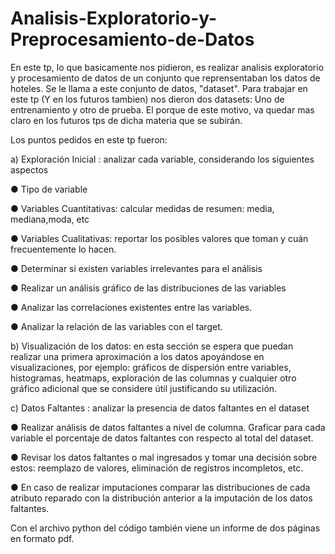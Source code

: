 # Analisis-Exploratorio-y-Preprocesamiento-de-Datos
En este tp, lo que basicamente nos pidieron, es realizar analisis exploratorio y procesamiento de datos de un conjunto que reprensentaban los datos de hoteles. Se le llama a este conjunto de datos, "dataset". Para trabajar en este tp (Y en los futuros tambien) nos dieron dos datasets: Uno de entrenamiento y otro de prueba. El porque de este motivo, va quedar mas claro en los futuros tps de dicha materia que se subirán.

Los puntos pedidos en este tp fueron:

a) Exploración Inicial : analizar cada variable, considerando los siguientes aspectos

  ● Tipo de variable
  
  ● Variables Cuantitativas: calcular medidas de resumen: media, mediana,moda, etc  

  ● Variables Cualitativas: reportar los posibles valores que toman y cuán
  frecuentemente lo hacen.

  ● Determinar si existen variables irrelevantes para el análisis

  ● Realizar un análisis gráfico de las distribuciones de las variables

  ● Analizar las correlaciones existentes entre las variables.

  ● Analizar la relación de las variables con el target.

b) Visualización de los datos: en esta sección se espera que puedan realizar una primera
aproximación a los datos apoyándose en visualizaciones, por ejemplo: gráficos de
dispersión entre variables, histogramas, heatmaps, exploración de las columnas y
cualquier otro gráfico adicional que se considere útil justificando su utilización.

c) Datos Faltantes : analizar la presencia de datos faltantes en el dataset
  
  ● Realizar análisis de datos faltantes a nivel de columna. Graficar para cada variable
  el porcentaje de datos faltantes con respecto al total del dataset.

  ● Revisar los datos faltantes o mal ingresados y tomar una decisión sobre estos:
  reemplazo de valores, eliminación de registros incompletos, etc.

  ● En caso de realizar imputaciones comparar las distribuciones de cada atributo
  reparado con la distribución anterior a la imputación de los datos faltantes.


Con el archivo python del código también viene un informe de dos páginas en formato pdf. 
